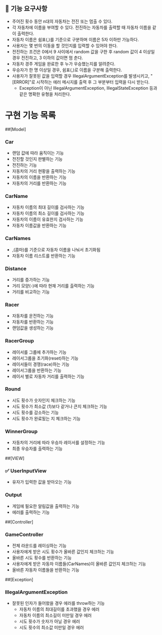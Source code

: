 ## 🚀 기능 요구사항
- 주어진 횟수 동안 n대의 자동차는 전진 또는 멈출 수 있다.
- 각 자동차에 이름을 부여할 수 있다. 전진하는 자동차를 출력할 때 자동차 이름을 같이 출력한다.
- 자동차 이름은 쉼표(,)를 기준으로 구분하며 이름은 5자 이하만 가능하다.
- 사용자는 몇 번의 이동을 할 것인지를 입력할 수 있어야 한다.
- 전진하는 조건은 0에서 9 사이에서 random 값을 구한 후 random 값이 4 이상일 경우 전진하고, 3 이하의 값이면 멈
춘다.
- 자동차 경주 게임을 완료한 후 누가 우승했는지를 알려준다. 
- 우승자가 한 명 이상일 경우, 쉼표(,)로 이름을 구분해 출력한다.
- 사용자가 잘못된 값을 입력할 경우 IllegalArgumentException를 발생시키고, "[ERROR]"로 시작하는 에러 메시지를
출력 후 그 부분부터 입력을 다시 받는다.
  - Exception이 아닌 IllegalArgumentException, IllegalStateException 등과 같은 명확한 유형을 처리한다.

# 구현 기능 목록

##[Model]

### Car
- 랜덤 값에 따라 움직이는 기능
- 전진할 것인지 판별하는 기능
- 전진하는 기능
- 자동차의 거리 현황을 출력하는 기능
- 자동차의 이름을 반환하는 기능 
- 자동차의 거리를 반환하는 기능

### CarName
- 자동차 이름의 최대 길이를 검사하는 기능
- 자동차 이름의 최소 길이를 검사하는 기능
- 자동차의 이름이 유효한지 검사하는 기능
- 자동차 이름값을 반환하는 기능

### CarNames
- ,(콤마)를 기준으로 자동차 이름을 나눠서 초기화됨
- 자동차 이름 리스트를 반환하는 기능

### Distance
- 거리를 증가하는 기능
- 거리 모양(-)에 따라 현재 거리를 출력하는 기능
- 거리를 비교하는 기능

### Racer
- 자동차를 운전하는 기능
- 자동차를 반환하는 기능
- 랜덤값을 생성하는 기능

### RacerGroup
- 레이서를 그룹에 추가하는 기능
- 레이서그룹을 초기화(reset)하는 기능
- 레이서들이 경쟁(race)하는 기능
- 레이서그룹을 반환하는 기능
- 레이서 별로 자동차 거리를 출력하는 기능

### Round
- 시도 횟수가 숫자인지 체크하는 기능 
- 시도 횟수가 최소값 (1)보다 같거나 큰지 체크하는 기능
- 시도 횟수를 감소하는 기능
- 시도 횟수가 완료됬는 지 체크하는 기능

### WinnerGroup
- 자동차의 거리에 따라 우승자 레이서를 설정하는 기능
- 최종 우승자를 출력하는 기능


##[VIEW]

### ✅ UserInputView
- 유자가 입력한 값을 받아오는 기능

### Output
- 게임에 필요한 알림값을 출력하는 기능
- 에러를 출력하는 기능

##[Controller]

### GameController
- 전체 라운드를 레이싱하는 기능
- 사용자에게 받은 시도 횟수가 올바른 값인지 체크하는 기능 
- 올바른 시도 횟수를 반환하는 기능
- 사용자에게 받은 자동차 이름들(CarNames)이 올바른 값인지 체크하는 기능
- 올바른 자동차 이름들을 반환하는 기능

##[Exception]
### IllegalArgumentException
- 잘못된 인자가 들어왔을 경우 에러를 throw하는 기능
  - 자동차 이름의 최대길이를 초과했을 경우 에러
  - 자동차 이름의 최소길이 미만일 경우 에러
  - 시도 횟수가 숫자가 아닐 경우 에러 
  - 시도 횟수의 최소값 미만일 경우 에러